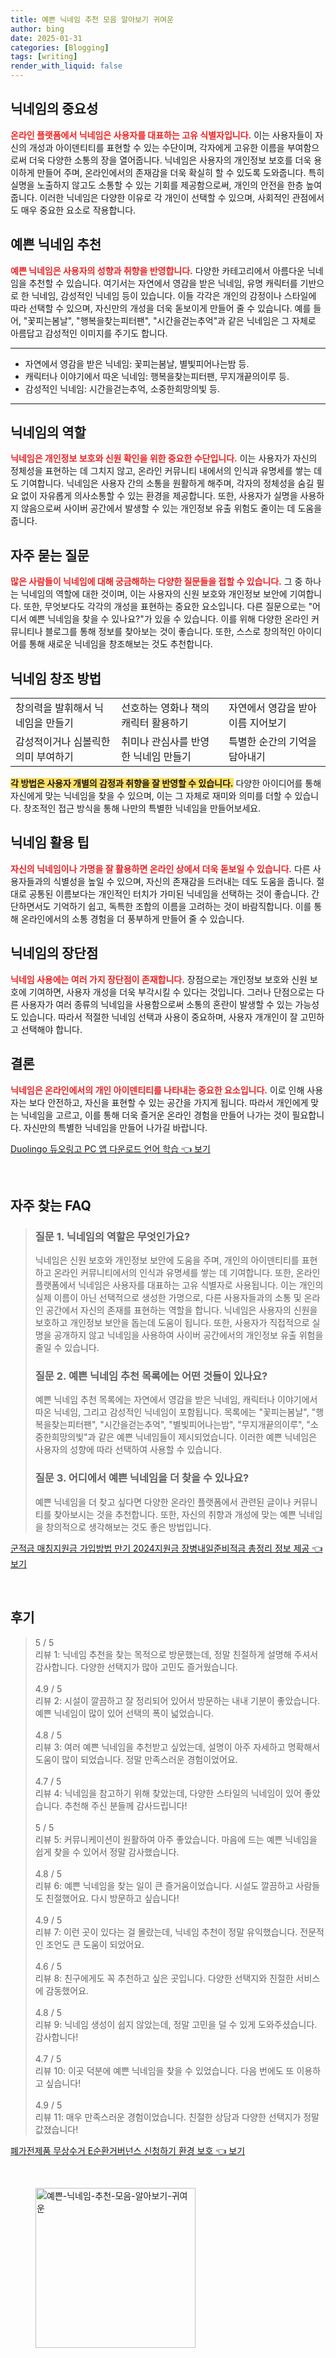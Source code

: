 ```yaml
---
title: 예쁜 닉네임 추천 모음 알아보기 귀여운
author: bing
date: 2025-01-31
categories: [Blogging]
tags: [writing]
render_with_liquid: false
---
```



<h2 id='닉네임의 중요성'>닉네임의 중요성</h2>

<p><b><span style="color: #ee2323;">온라인 플랫폼에서 닉네임은 사용자를 대표하는 고유 식별자입니다.</span></b> 이는 사용자들이 자신의 개성과 아이덴티티를 표현할 수 있는 수단이며, 각자에게 고유한 이름을 부여함으로써 더욱 다양한 소통의 장을 열어줍니다. 닉네임은 사용자의 개인정보 보호를 더욱 용이하게 만들어 주며, 온라인에서의 존재감을 더욱 확실히 할 수 있도록 도와줍니다. 특히 실명을 노출하지 않고도 소통할 수 있는 기회를 제공함으로써, 개인의 안전을 한층 높여줍니다. 이러한 닉네임은 다양한 이유로 각 개인이 선택할 수 있으며, 사회적인 관점에서도 매우 중요한 요소로 작용합니다.</p>

<h2 id='예쁜 닉네임 추천'>예쁜 닉네임 추천</h2>

<p><b><span style="color: #ee2323;">예쁜 닉네임은 사용자의 성향과 취향을 반영합니다.</span></b> 다양한 카테고리에서 아름다운 닉네임을 추천할 수 있습니다. 여기서는 자연에서 영감을 받은 닉네임, 유명 캐릭터를 기반으로 한 닉네임, 감성적인 닉네임 등이 있습니다. 이들 각각은 개인의 감정이나 스타일에 따라 선택할 수 있으며, 자신만의 개성을 더욱 돋보이게 만들어 줄 수 있습니다. 예를 들어, "꽃피는봄날", "행복을찾는피터팬", "시간을걷는추억"과 같은 닉네임은 그 자체로 아름답고 감성적인 이미지를 주기도 합니다.</p>

<hr />

<ul>
    <li>자연에서 영감을 받은 닉네임: 꽃피는봄날, 별빛피어나는밤 등.</li>
    <li>캐릭터나 이야기에서 따온 닉네임: 행복을찾는피터팬, 무지개끝의이루 등.</li>
    <li>감성적인 닉네임: 시간을걷는추억, 소중한희망의빛 등.</li>
</ul>

<hr />

<h2 id='닉네임의 역할'>닉네임의 역할</h2>

<p><b><span style="color: #ee2323;">닉네임은 개인정보 보호와 신원 확인을 위한 중요한 수단입니다.</span></b> 이는 사용자가 자신의 정체성을 표현하는 데 그치지 않고, 온라인 커뮤니티 내에서의 인식과 유명세를 쌓는 데도 기여합니다. 닉네임은 사용자 간의 소통을 원활하게 해주며, 각자의 정체성을 숨길 필요 없이 자유롭게 의사소통할 수 있는 환경을 제공합니다. 또한, 사용자가 실명을 사용하지 않음으로써 사이버 공간에서 발생할 수 있는 개인정보 유출 위험도 줄이는 데 도움을 줍니다.</p>

<h2 id='자주 묻는 질문'>자주 묻는 질문</h2>

<p><b><span style="color: #ee2323;">많은 사람들이 닉네임에 대해 궁금해하는 다양한 질문들을 접할 수 있습니다.</span></b> 그 중 하나는 닉네임의 역할에 대한 것이며, 이는 사용자의 신원 보호와 개인정보 보안에 기여합니다. 또한, 무엇보다도 각각의 개성을 표현하는 중요한 요소입니다. 다른 질문으로는 "어디서 예쁜 닉네임을 찾을 수 있나요?"가 있을 수 있습니다. 이를 위해 다양한 온라인 커뮤니티나 블로그를 통해 정보를 찾아보는 것이 좋습니다. 또한, 스스로 창의적인 아이디어를 통해 새로운 닉네임을 창조해보는 것도 추천합니다.</p>

<h2 id='닉네임 창조 방법'>닉네임 창조 방법</h2>

<table>
    <tr>
        <td>창의력을 발휘해서 닉네임을 만들기</td>
        <td>선호하는 영화나 책의 캐릭터 활용하기</td>
        <td>자연에서 영감을 받아 이름 지어보기</td>
    </tr>
    <tr>
        <td>감성적이거나 심볼릭한 의미 부여하기</td>
        <td>취미나 관심사를 반영한 닉네임 만들기</td>
        <td>특별한 순간의 기억을 담아내기</td>
    </tr>
</table>

<p><b><span style="background-color: #ffe066;">각 방법은 사용자 개별의 감정과 취향을 잘 반영할 수 있습니다.</span></b> 다양한 아이디어를 통해 자신에게 맞는 닉네임을 찾을 수 있으며, 이는 그 자체로 재미와 의미를 더할 수 있습니다. 창조적인 접근 방식을 통해 나만의 특별한 닉네임을 만들어보세요.</p>

<h2 id='닉네임 활용 팁'>닉네임 활용 팁</h2>

<p><b><span style="color: #ee2323;">자신의 닉네임이나 가명을 잘 활용하면 온라인 상에서 더욱 돋보일 수 있습니다.</span></b> 다른 사용자들과의 식별성을 높일 수 있으며, 자신의 존재감을 드러내는 데도 도움을 줍니다. 절대로 공통된 이름보다는 개인적인 터치가 가미된 닉네임을 선택하는 것이 좋습니다. 간단하면서도 기억하기 쉽고, 독특한 조합의 이름을 고려하는 것이 바람직합니다. 이를 통해 온라인에서의 소통 경험을 더 풍부하게 만들어 줄 수 있습니다.</p>

<h2 id='닉네임의 장단점'>닉네임의 장단점</h2>

<p><b><span style="color: #ee2323;">닉네임 사용에는 여러 가지 장단점이 존재합니다.</span></b> 장점으로는 개인정보 보호와 신원 보호에 기여하면, 사용자 개성을 더욱 부각시킬 수 있다는 것입니다. 그러나 단점으로는 다른 사용자가 여러 종류의 닉네임을 사용함으로써 소통의 혼란이 발생할 수 있는 가능성도 있습니다. 따라서 적절한 닉네임 선택과 사용이 중요하며, 사용자 개개인이 잘 고민하고 선택해야 합니다.</p>

<h2 id='결론'>결론</h2>

<p><b><span style="color: #ee2323;">닉네임은 온라인에서의 개인 아이덴티티를 나타내는 중요한 요소입니다.</span></b> 이로 인해 사용자는 보다 안전하고, 자신을 표현할 수 있는 공간을 가지게 됩니다. 따라서 개인에게 맞는 닉네임을 고르고, 이를 통해 더욱 즐거운 온라인 경험을 만들어 나가는 것이 필요합니다. 자신만의 특별한 닉네임을 만들어 나가길 바랍니다.</p>


<p><a class="click-button" title="Duolingo 듀오링고 PC 앱 다운로드 언어 학습" href="https://blackassets.github.io/posts/Duolingo-%EB%93%80%EC%98%A4%EB%A7%81%EA%B3%A0-PC-%EC%95%B1-%EB%8B%A4%EC%9A%B4%EB%A1%9C%EB%93%9C-%EC%96%B8%EC%96%B4-%ED%95%99%EC%8A%B5/" rel="dofollow">Duolingo 듀오링고 PC 앱 다운로드 언어 학습 👈 보기</a></p><br>
<h2 id='자주_찾는_FAQ'>자주 찾는 FAQ</h2>
<div itemscope="" itemtype="https://schema.org/FAQPage">
<blockquote>
<div itemscope="" itemprop="mainEntity" itemtype="https://schema.org/Question">
<h3 itemprop="name">질문 1. 닉네임의 역할은 무엇인가요?</h3>
<div itemscope="" itemprop="acceptedAnswer" itemtype="https://schema.org/Answer">
<span itemprop="text">
<p>닉네임은 신원 보호와 개인정보 보안에 도움을 주며, 개인의 아이덴티티를 표현하고 온라인 커뮤니티에서의 인식과 유명세를 쌓는 데 기여합니다. 또한, 온라인 플랫폼에서 닉네임은 사용자를 대표하는 고유 식별자로 사용됩니다. 이는 개인의 실제 이름이 아닌 선택적으로 생성한 가명으로, 다른 사용자들과의 소통 및 온라인 공간에서 자신의 존재를 표현하는 역할을 합니다. 닉네임은 사용자의 신원을 보호하고 개인정보 보안을 돕는데 도움이 됩니다. 또한, 사용자가 직접적으로 실명을 공개하지 않고 닉네임을 사용하여 사이버 공간에서의 개인정보 유출 위험을 줄일 수 있습니다.</p>
</span>
</div>
</div>

<div itemscope="" itemprop="mainEntity" itemtype="https://schema.org/Question">
<h3 itemprop="name">질문 2. 예쁜 닉네임 추천 목록에는 어떤 것들이 있나요?</h3>
<div itemscope="" itemprop="acceptedAnswer" itemtype="https://schema.org/Answer">
<span itemprop="text">
<p>예쁜 닉네임 추천 목록에는 자연에서 영감을 받은 닉네임, 캐릭터나 이야기에서 따온 닉네임, 그리고 감성적인 닉네임이 포함됩니다. 목록에는 "꽃피는봄날", "행복을찾는피터팬", "시간을걷는추억", "별빛피어나는밤", "무지개끝의이루", "소중한희망의빛"과 같은 예쁜 닉네임들이 제시되었습니다. 이러한 예쁜 닉네임은 사용자의 성향에 따라 선택하여 사용할 수 있습니다.</p>
</span>
</div>
</div>

<div itemscope="" itemprop="mainEntity" itemtype="https://schema.org/Question">
<h3 itemprop="name">질문 3. 어디에서 예쁜 닉네임을 더 찾을 수 있나요?</h3>
<div itemscope="" itemprop="acceptedAnswer" itemtype="https://schema.org/Answer">
<span itemprop="text">
<p>예쁜 닉네임을 더 찾고 싶다면 다양한 온라인 플랫폼에서 관련된 글이나 커뮤니티를 찾아보시는 것을 추천합니다. 또한, 자신의 취향과 개성에 맞는 예쁜 닉네임을 창의적으로 생각해보는 것도 좋은 방법입니다.</p>
</span>
</div>
</div>
</blockquote>
</div>
<p><a class="click-button" title="군적금 매칭지원금 가입방법 만기 2024지원금 장병내일준비적금 총정리 정보 제공" href="https://blackassets.github.io/posts/%EA%B5%B0%EC%A0%81%EA%B8%88-%EB%A7%A4%EC%B9%AD%EC%A7%80%EC%9B%90%EA%B8%88-%EA%B0%80%EC%9E%85%EB%B0%A9%EB%B2%95-%EB%A7%8C%EA%B8%B0-2024%EC%A7%80%EC%9B%90%EA%B8%88-%EC%9E%A5%EB%B3%91%EB%82%B4%EC%9D%BC%EC%A4%80%EB%B9%84%EC%A0%81%EA%B8%88-%EC%B4%9D%EC%A0%95%EB%A6%AC-%EC%A0%95%EB%B3%B4-%EC%A0%9C%EA%B3%B5/" rel="dofollow">군적금 매칭지원금 가입방법 만기 2024지원금 장병내일준비적금 총정리 정보 제공 👈 보기</a></p><br>
<h2 id='후기'>후기</h2>
<div itemscope itemtype="https://schema.org/Product">
  <blockquote>
  <div itemprop="review" itemscope itemtype="https://schema.org/Review">
      <div itemprop="reviewRating" itemscope itemtype="https://schema.org/Rating"> <span itemprop="ratingValue">5</span> / <span itemprop="bestRating">5</span> </div>
      <span itemprop="reviewBody">리뷰 1: 닉네임 추천을 찾는 목적으로 방문했는데, 정말 친절하게 설명해 주셔서 감사합니다. 다양한 선택지가 많아 고민도 즐거웠습니다.</span>
  </div>
  <br>
  <div itemprop="review" itemscope itemtype="https://schema.org/Review">
      <div itemprop="reviewRating" itemscope itemtype="https://schema.org/Rating"> <span itemprop="ratingValue">4.9</span> / <span itemprop="bestRating">5</span> </div>
      <span itemprop="reviewBody">리뷰 2: 시설이 깔끔하고 잘 정리되어 있어서 방문하는 내내 기분이 좋았습니다. 예쁜 닉네임이 많이 있어 선택의 폭이 넓었습니다.</span>
  </div>
  <br>
  <div itemprop="review" itemscope itemtype="https://schema.org/Review">
      <div itemprop="reviewRating" itemscope itemtype="https://schema.org/Rating"> <span itemprop="ratingValue">4.8</span> / <span itemprop="bestRating">5</span> </div>
      <span itemprop="reviewBody">리뷰 3: 여러 예쁜 닉네임을 추천받고 싶었는데, 설명이 아주 자세하고 명확해서 도움이 많이 되었습니다. 정말 만족스러운 경험이었어요.</span>
  </div>
  <br>
  <div itemprop="review" itemscope itemtype="https://schema.org/Review">
      <div itemprop="reviewRating" itemscope itemtype="https://schema.org/Rating"> <span itemprop="ratingValue">4.7</span> / <span itemprop="bestRating">5</span> </div>
      <span itemprop="reviewBody">리뷰 4: 닉네임을 참고하기 위해 찾았는데, 다양한 스타일의 닉네임이 있어 좋았습니다. 추천해 주신 분들께 감사드립니다!</span>
  </div>
  <br>
  <div itemprop="review" itemscope itemtype="https://schema.org/Review">
      <div itemprop="reviewRating" itemscope itemtype="https://schema.org/Rating"> <span itemprop="ratingValue">5</span> / <span itemprop="bestRating">5</span> </div>
      <span itemprop="reviewBody">리뷰 5: 커뮤니케이션이 원활하여 아주 좋았습니다. 마음에 드는 예쁜 닉네임을 쉽게 찾을 수 있어서 정말 감사했습니다.</span>
  </div>
  <br>
  <div itemprop="review" itemscope itemtype="https://schema.org/Review">
      <div itemprop="reviewRating" itemscope itemtype="https://schema.org/Rating"> <span itemprop="ratingValue">4.8</span> / <span itemprop="bestRating">5</span> </div>
      <span itemprop="reviewBody">리뷰 6: 예쁜 닉네임을 찾는 일이 큰 즐거움이었습니다. 시설도 깔끔하고 사람들도 친절했어요. 다시 방문하고 싶습니다!</span>
  </div>
  <br>
  <div itemprop="review" itemscope itemtype="https://schema.org/Review">
      <div itemprop="reviewRating" itemscope itemtype="https://schema.org/Rating"> <span itemprop="ratingValue">4.9</span> / <span itemprop="bestRating">5</span> </div>
      <span itemprop="reviewBody">리뷰 7: 이런 곳이 있다는 걸 몰랐는데, 닉네임 추천이 정말 유익했습니다. 전문적인 조언도 큰 도움이 되었어요.</span>
  </div>
  <br>
  <div itemprop="review" itemscope itemtype="https://schema.org/Review">
      <div itemprop="reviewRating" itemscope itemtype="https://schema.org/Rating"> <span itemprop="ratingValue">4.6</span> / <span itemprop="bestRating">5</span> </div>
      <span itemprop="reviewBody">리뷰 8: 친구에게도 꼭 추천하고 싶은 곳입니다. 다양한 선택지와 친절한 서비스에 감동했어요.</span>
  </div>
  <br>
  <div itemprop="review" itemscope itemtype="https://schema.org/Review">
      <div itemprop="reviewRating" itemscope itemtype="https://schema.org/Rating"> <span itemprop="ratingValue">4.8</span> / <span itemprop="bestRating">5</span> </div>
      <span itemprop="reviewBody">리뷰 9: 닉네임 생성이 쉽지 않았는데, 정말 고민을 덜 수 있게 도와주셨습니다. 감사합니다!</span>
  </div>
  <br>
  <div itemprop="review" itemscope itemtype="https://schema.org/Review">
      <div itemprop="reviewRating" itemscope itemtype="https://schema.org/Rating"> <span itemprop="ratingValue">4.7</span> / <span itemprop="bestRating">5</span> </div>
      <span itemprop="reviewBody">리뷰 10: 이곳 덕분에 예쁜 닉네임을 찾을 수 있었습니다. 다음 번에도 또 이용하고 싶습니다!</span>
  </div>
  <br>
  <div itemprop="review" itemscope itemtype="https://schema.org/Review">
      <div itemprop="reviewRating" itemscope itemtype="https://schema.org/Rating"> <span itemprop="ratingValue">4.9</span> / <span itemprop="bestRating">5</span> </div>
      <span itemprop="reviewBody">리뷰 11: 매우 만족스러운 경험이었습니다. 친절한 상담과 다양한 선택지가 정말 값졌습니다!</span>
  </div>
  </blockquote>
</div>
<p><a class="click-button" title="폐가전제품 무상수거 E순환거버넌스 신청하기 환경 보호" href="https://blackassets.github.io/posts/%ED%8F%90%EA%B0%80%EC%A0%84%EC%A0%9C%ED%92%88-%EB%AC%B4%EC%83%81%EC%88%98%EA%B1%B0-E%EC%88%9C%ED%99%98%EA%B1%B0%EB%B2%84%EB%84%8C%EC%8A%A4-%EC%8B%A0%EC%B2%AD%ED%95%98%EA%B8%B0-%ED%99%98%EA%B2%BD-%EB%B3%B4%ED%98%B8/" rel="dofollow">폐가전제품 무상수거 E순환거버넌스 신청하기 환경 보호 👈 보기</a></p><br>
<figure class="image"><img src="https://blackassets.github.io/assets/img/thumbnail/예쁜-닉네임-추천-모음-알아보기-귀여운.webp" alt="예쁜-닉네임-추천-모음-알아보기-귀여운" width="256" height="256"></figure>